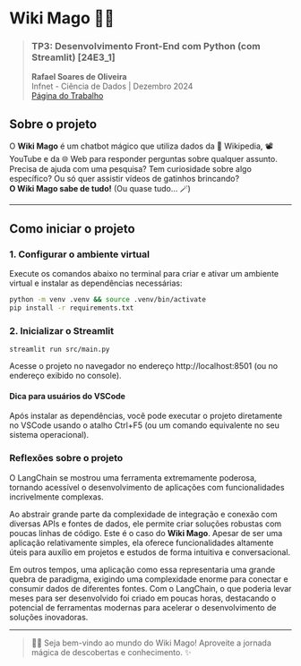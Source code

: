 # Wiki Mago 🧙‍♂️

> ### TP3: Desenvolvimento Front-End com Python (com Streamlit) [24E3_1]
>
> **Rafael Soares de Oliveira**  
> Infnet - Ciência de Dados | Dezembro 2024  
> [Página do Trabalho](https://lms.infnet.edu.br/moodle/mod/assign/view.php?id=426791)

## Sobre o projeto

O **Wiki Mago** é um chatbot mágico que utiliza dados da 📘 Wikipedia, 📽️ YouTube e da 🌐 Web para responder perguntas sobre qualquer assunto.  
Precisa de ajuda com uma pesquisa? Tem curiosidade sobre algo específico? Ou só quer assistir vídeos de gatinhos brincando?  
**O Wiki Mago sabe de tudo!** (Ou quase tudo... 🪄)

---

## Como iniciar o projeto

### 1. Configurar o ambiente virtual

Execute os comandos abaixo no terminal para criar e ativar um ambiente virtual e instalar as dependências necessárias:

```bash
python -m venv .venv && source .venv/bin/activate
pip install -r requirements.txt
```

### 2. Inicializar o Streamlit

```console
streamlit run src/main.py
```

Acesse o projeto no navegador no endereço http://localhost:8501 (ou no endereço exibido no console).

#### Dica para usuários do VSCode

Após instalar as dependências, você pode executar o projeto diretamente no VSCode usando o atalho Ctrl+F5 (ou um comando equivalente no seu sistema operacional).

### Reflexões sobre o projeto

O LangChain se mostrou uma ferramenta extremamente poderosa, tornando acessível o desenvolvimento de aplicações com funcionalidades incrivelmente complexas.

Ao abstrair grande parte da complexidade de integração e conexão com diversas APIs e fontes de dados, ele permite criar soluções robustas com poucas linhas de código.
Este é o caso do **Wiki Mago**. Apesar de ser uma aplicação relativamente simples, ela oferece funcionalidades altamente úteis para auxílio em projetos e estudos de forma intuitiva e conversacional.

Em outros tempos, uma aplicação como essa representaria uma grande quebra de paradigma, exigindo uma complexidade enorme para conectar e consumir dados de diferentes fontes.
Com o LangChain, o que poderia levar meses para ser desenvolvido foi criado em poucas horas, destacando o potencial de ferramentas modernas para acelerar o desenvolvimento de soluções inovadoras.

---

> 🧙‍♂️ Seja bem-vindo ao mundo do Wiki Mago! Aproveite a jornada mágica de descobertas e conhecimento. ✨

